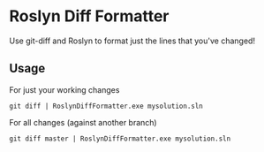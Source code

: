 # Roslyn Diff Formatter

Use git-diff and Roslyn to format just the lines that you've changed!

## Usage

For just your working changes

`git diff | RoslynDiffFormatter.exe mysolution.sln`

For all changes (against another branch)

`git diff master | RoslynDiffFormatter.exe mysolution.sln`